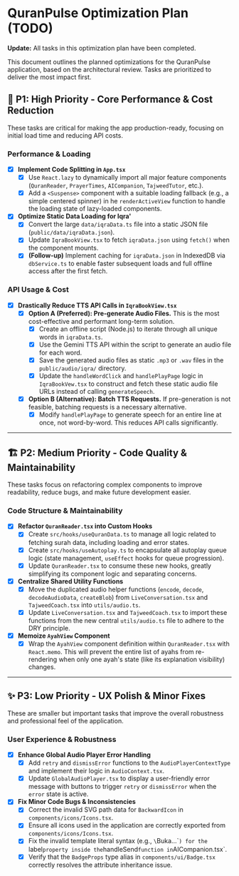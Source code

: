 # QuranPulse Optimization Plan (TODO)

**Update:** All tasks in this optimization plan have been completed.

This document outlines the planned optimizations for the QuranPulse application, based on the architectural review. Tasks are prioritized to deliver the most impact first.

## 🚀 P1: High Priority - Core Performance & Cost Reduction

These tasks are critical for making the app production-ready, focusing on initial load time and reducing API costs.

### Performance & Loading
- [x] **Implement Code Splitting in `App.tsx`**
  - [x] Use `React.lazy` to dynamically import all major feature components (`QuranReader`, `PrayerTimes`, `AICompanion`, `TajweedTutor`, etc.).
  - [x] Add a `<Suspense>` component with a suitable loading fallback (e.g., a simple centered spinner) in he `renderActiveView` function to handle the loading state of lazy-loaded components.

- [x] **Optimize Static Data Loading for Iqra'**
  - [x] Convert the large `data/iqraData.ts` file into a static JSON file (`public/data/iqraData.json`).
  - [x] Update `IqraBookView.tsx` to fetch `iqraData.json` using `fetch()` when the component mounts.
  - [x] **(Follow-up)** Implement caching for `iqraData.json` in IndexedDB via `dbService.ts` to enable faster subsequent loads and full offline access after the first fetch.

### API Usage & Cost
- [x] **Drastically Reduce TTS API Calls in `IqraBookView.tsx`**
  - [x] **Option A (Preferred): Pre-generate Audio Files.** This is the most cost-effective and performant long-term solution.
    - [x] Create an offline script (Node.js) to iterate through all unique words in `iqraData.ts`.
    - [x] Use the Gemini TTS API within the script to generate an audio file for each word.
    - [x] Save the generated audio files as static `.mp3` or `.wav` files in the `public/audio/iqra/` directory.
    - [x] Update the `handleWordClick` and `handlePlayPage` logic in `IqraBookVew.tsx` to construct and fetch these static audio file URLs instead of calling `generateSpeech`.
  - [x] **Option B (Alternative): Batch TTS Requests.** If pre-generation is not feasible, batching requests is a necessary alternative.
    - [x] Modify `handlePlayPage` to generate speech for an entire line at once, not word-by-word. This reduces API calls significantly.

---

## 🏗️ P2: Medium Priority - Code Quality & Maintainability

These tasks focus on refactoring complex components to improve readability, reduce bugs, and make future development easier.

### Code Structure & Maintainability
- [x] **Refactor `QuranReader.tsx` into Custom Hooks**
  - [x] Create `src/hooks/useQuranData.ts` to manage all logic related to fetching surah data, including loading and error states.
  - [x] Create `src/hooks/useAutoplay.ts` to encapsulate all autoplay queue logic (state management, `useEffect` hooks for queue progression).
  - [x] Update `QuranReader.tsx` to consume these new hooks, greatly simplifying its component logic and separating concerns.

- [x] **Centralize Shared Utility Functions**
  - [x] Move the duplicated audio helper functions (`encode`, `decode`, `decodeAudioData`, `createBlob`) from `LiveConversation.tsx` and `TajweedCoach.tsx` into `utils/audio.ts`.
  - [x] Update `LiveConversation.tsx` and `TajweedCoach.tsx` to import these functions from the new central `utils/audio.ts` file to adhere to the DRY principle.

- [x] **Memoize `AyahView` Component**
  - [x] Wrap the `AyahView` component definition within `QuranReader.tsx` with `React.memo`. This will prevent the entire list of ayahs from re-rendering when only one ayah's state (like its explanation visibility) changes.

---

## ✨ P3: Low Priority - UX Polish & Minor Fixes

These are smaller but important tasks that improve the overall robustness and professional feel of the application.

### User Experience & Robustness
- [x] **Enhance Global Audio Player Error Handling**
  - [x] Add `retry` and `dismissError` functions to the `AudioPlayerContextType` and implement their logic in `AudioContext.tsx`.
  - [x] Update `GlobalAudioPlayer.tsx` to display a user-friendly error message with buttons to trigger `retry` or `dismissError` when the `error` state is active.

- [x] **Fix Minor Code Bugs & Inconsistencies**
  - [x] Correct the invalid SVG path data for `BackwardIcon` in `components/icons/Icons.tsx`.
  - [x] Ensure all icons used in the application are correctly exported from `components/icons/Icons.tsx`.
  - [x] Fix the invalid template literal syntax (e.g., `\`Buka...\``) for the `label` property inside the `handleSend` function in `AICompanion.tsx`.
  - [x] Verify that the `BadgeProps` type alias in `components/ui/Badge.tsx` correctly resolves the attribute inheritance issue.